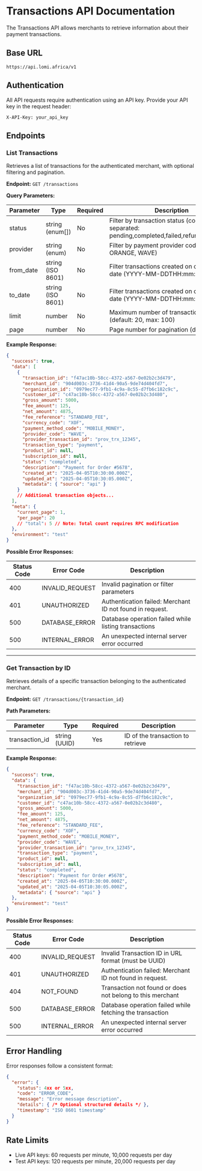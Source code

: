 # Transactions API Documentation

The Transactions API allows merchants to retrieve information about their payment transactions.

## Base URL

```
https://api.lomi.africa/v1
```

## Authentication

All API requests require authentication using an API key. Provide your API key in the request header:

```
X-API-Key: your_api_key
```

## Endpoints

### List Transactions

Retrieves a list of transactions for the authenticated merchant, with optional filtering and pagination.

**Endpoint:** `GET /transactions`

**Query Parameters:**

| Parameter   | Type              | Required | Description                                                                 |
|-------------|-------------------|----------|-----------------------------------------------------------------------------|
| status      | string (enum[])   | No       | Filter by transaction status (comma-separated: pending,completed,failed,refunded,expired) |
| provider    | string (enum)     | No       | Filter by payment provider code (e.g., ORANGE, WAVE)                        |
| from_date   | string (ISO 8601) | No       | Filter transactions created on or after this date (YYYY-MM-DDTHH:mm:ssZ)      |
| to_date     | string (ISO 8601) | No       | Filter transactions created on or before this date (YYYY-MM-DDTHH:mm:ssZ)       |
| limit       | number            | No       | Maximum number of transactions to return (default: 20, max: 100)            |
| page        | number            | No       | Page number for pagination (default: 1)                                     |

**Example Response:**

```json
{
  "success": true,
  "data": [
    {
      "transaction_id": "f47ac10b-58cc-4372-a567-0e02b2c3d479",
      "merchant_id": "904d003c-3736-41d4-90a5-9de74d404fd7",
      "organization_id": "0979ec77-9fb1-4c9a-8c55-d7fb6c182c9c",
      "customer_id": "c47ac10b-58cc-4372-a567-0e02b2c3d480",
      "gross_amount": 5000,
      "fee_amount": 125,
      "net_amount": 4875,
      "fee_reference": "STANDARD_FEE",
      "currency_code": "XOF",
      "payment_method_code": "MOBILE_MONEY",
      "provider_code": "WAVE",
      "provider_transaction_id": "prov_trx_12345",
      "transaction_type": "payment",
      "product_id": null,
      "subscription_id": null,
      "status": "completed",
      "description": "Payment for Order #5678",
      "created_at": "2025-04-05T10:30:00.000Z",
      "updated_at": "2025-04-05T10:30:05.000Z",
      "metadata": { "source": "api" }
    }
    // Additional transaction objects...
  ],
  "meta": {
    "current_page": 1,
    "per_page": 20
    // "total": 5 // Note: Total count requires RPC modification
  },
  "environment": "test"
}
```

**Possible Error Responses:**

| Status Code | Error Code        | Description                                                 |
|-------------|-------------------|-------------------------------------------------------------|
| 400         | INVALID_REQUEST   | Invalid pagination or filter parameters                     |
| 401         | UNAUTHORIZED      | Authentication failed: Merchant ID not found in request.    |
| 500         | DATABASE_ERROR    | Database operation failed while listing transactions        |
| 500         | INTERNAL_ERROR    | An unexpected internal server error occurred                |

---

### Get Transaction by ID

Retrieves details of a specific transaction belonging to the authenticated merchant.

**Endpoint:** `GET /transactions/{transaction_id}`

**Path Parameters:**

| Parameter       | Type         | Required | Description                     |
|-----------------|--------------|----------|---------------------------------|
| transaction_id  | string (UUID)| Yes      | ID of the transaction to retrieve |

**Example Response:**

```json
{
  "success": true,
  "data": {
    "transaction_id": "f47ac10b-58cc-4372-a567-0e02b2c3d479",
    "merchant_id": "904d003c-3736-41d4-90a5-9de74d404fd7",
    "organization_id": "0979ec77-9fb1-4c9a-8c55-d7fb6c182c9c",
    "customer_id": "c47ac10b-58cc-4372-a567-0e02b2c3d480",
    "gross_amount": 5000,
    "fee_amount": 125,
    "net_amount": 4875,
    "fee_reference": "STANDARD_FEE",
    "currency_code": "XOF",
    "payment_method_code": "MOBILE_MONEY",
    "provider_code": "WAVE",
    "provider_transaction_id": "prov_trx_12345",
    "transaction_type": "payment",
    "product_id": null,
    "subscription_id": null,
    "status": "completed",
    "description": "Payment for Order #5678",
    "created_at": "2025-04-05T10:30:00.000Z",
    "updated_at": "2025-04-05T10:30:05.000Z",
    "metadata": { "source": "api" }
  },
  "environment": "test"
}
```

**Possible Error Responses:**

| Status Code | Error Code        | Description                                                  |
|-------------|-------------------|--------------------------------------------------------------|
| 400         | INVALID_REQUEST   | Invalid Transaction ID in URL format (must be UUID)          |
| 401         | UNAUTHORIZED      | Authentication failed: Merchant ID not found in request.     |
| 404         | NOT_FOUND         | Transaction not found or does not belong to this merchant    |
| 500         | DATABASE_ERROR    | Database operation failed while fetching the transaction     |
| 500         | INTERNAL_ERROR    | An unexpected internal server error occurred                 |

## Error Handling

Error responses follow a consistent format:

```json
{
  "error": {
    "status": 4xx or 5xx,
    "code": "ERROR_CODE",
    "message": "Error message description",
    "details": { /* Optional structured details */ },
    "timestamp": "ISO 8601 timestamp"
  }
}
```

## Rate Limits

- Live API keys: 60 requests per minute, 10,000 requests per day
- Test API keys: 120 requests per minute, 20,000 requests per day 